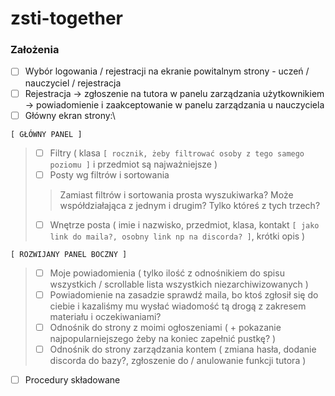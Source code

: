 # zsti-together
 
### Założenia
- [ ] Wybór logowania / rejestracji na ekranie powitalnym strony - uczeń / nauczyciel / rejestracja
- [ ] Rejestracja -> zgłoszenie na tutora w panelu zarządzania użytkownikiem -> powiadomienie i zaakceptowanie w panelu zarządzania u nauczyciela
- [ ] Główny ekran strony:\

`[ GŁÓWNY PANEL ]`
> - [ ] Filtry ( klasa `[ rocznik, żeby filtrować osoby z tego samego poziomu ]` i przedmiot są najważniejsze )
> - [ ] Posty wg filtrów i sortowania
> > Zamiast filtrów i sortowania prosta wyszukiwarka? Może współdziałająca z jednym i drugim? Tylko któreś z tych trzech?
> - [ ] Wnętrze posta ( imie i nazwisko, przedmiot, klasa, kontakt `[ jako link do maila?, osobny link np na discorda? ]`, krótki opis )


`[ ROZWIJANY PANEL BOCZNY ]`
> - [ ] Moje powiadomienia ( tylko ilość z odnośnikiem do spisu wszystkich / scrollable lista wszystkich niezarchiwizowanych )
> - [ ] Powiadomienie na zasadzie sprawdź maila, bo ktoś zgłosił się do ciebie i kazaliśmy mu wysłać wiadomość tą drogą z zakresem materiału i oczekiwaniami?
> - [ ] Odnośnik do strony z moimi ogłoszeniami ( + pokazanie najpopularniejszego żeby na koniec zapełnić pustkę? )
> - [ ] Odnośnik do strony zarządzania kontem ( zmiana hasła, dodanie discorda do bazy?, zgłoszenie do / anulowanie funkcji tutora )

- [ ] Procedury składowane

